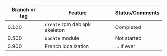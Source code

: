 | Branch or tag | Feature                       | Status/Comments |
|---------------|-------------------------------|-----------------|
| 0.100         | `create` rpm deb apk skeleton | Completed       |
| 0.500 | `update` module | Not started     |
|0.900 | French localization | ... if ever     |

